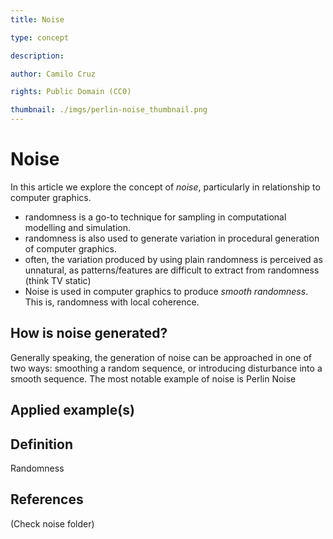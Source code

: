 ```yaml
---
title: Noise

type: concept

description:

author: Camilo Cruz

rights: Public Domain (CC0)

thumbnail: ./imgs/perlin-noise_thumbnail.png
---
```


# Noise

In this article we explore the concept of _noise_, particularly in relationship to computer graphics.

- randomness is a go-to technique for sampling in computational modelling and simulation.
- randomness is also used to generate variation in procedural generation of computer graphics.
- often, the variation produced by using plain randomness is perceived as unnatural, as patterns/features are difficult to extract from randomness (think TV static)
- Noise is used in computer graphics to produce _smooth randomness_. This is, randomness with local coherence.

## How is noise generated?

Generally speaking, the generation of noise can be approached in one of two ways: smoothing a random sequence, or introducing disturbance into a smooth sequence. The most notable example of noise is Perlin Noise

## Applied example(s)

## Definition

Randomness

## References
(Check noise folder)